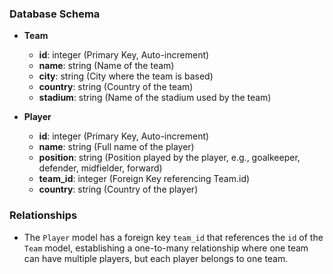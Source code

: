 ### Database Schema

- **Team**
  - **id**: integer (Primary Key, Auto-increment) 
  - **name**: string (Name of the team)
  - **city**: string (City where the team is based)
  - **country**: string (Country of the team)
  - **stadium**: string (Name of the stadium used by the team)

- **Player**
  - **id**: integer (Primary Key, Auto-increment)
  - **name**: string (Full name of the player)
  - **position**: string (Position played by the player, e.g., goalkeeper, defender, midfielder, forward)
  - **team_id**: integer (Foreign Key referencing Team.id)
  - **country**: string (Country of the player)

### Relationships
- The `Player` model has a foreign key `team_id` that references the `id` of the `Team` model, establishing a one-to-many relationship where one team can have multiple players, but each player belongs to one team.
